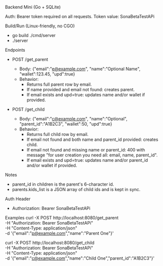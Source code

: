 Backend Mini (Go + SQLite)

Auth: Bearer token required on all requests.
Token value: SonaBetaTestAPi

Build/Run (Linux-friendly, no CGO)
- go build ./cmd/server
- ./server

Endpoints
- POST /get_parent
  - Body: {"email":"e@example.com", "name":"Optional Name", "wallet":123.45, "upd":true}
  - Behavior:
    - Returns full parent row by email.
    - If name provided and email not found: creates parent.
    - If email exists and upd=true: updates name and/or wallet if provided.

- POST /get_child
  - Body: {"email":"c@example.com", "name":"Optional", "parent_id":"A1B2C3", "wallet":50, "upd":true}
  - Behavior:
    - Returns full child row by email.
    - If email not found and both name and parent_id provided: creates child.
    - If email not found and missing name or parent_id: 400 with message "for user creation you need all: email, name, parent_id".
    - If email exists and upd=true: updates name and/or parent_id and/or wallet if provided.

Notes
- parent_id in children is the parent's 6-character id.
- parents.kids_list is a JSON array of child ids and is kept in sync.

Auth Header
- Authorization: Bearer SonaBetaTestAPi

Examples
curl -X POST http://localhost:8080/get_parent \
  -H "Authorization: Bearer SonaBetaTestAPi" \
  -H "Content-Type: application/json" \
  -d '{"email":"p@example.com","name":"Parent One"}'

curl -X POST http://localhost:8080/get_child \
  -H "Authorization: Bearer SonaBetaTestAPi" \
  -H "Content-Type: application/json" \
  -d '{"email":"c@example.com","name":"Child One","parent_id":"A1B2C3"}'


